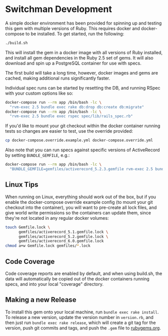 # Switchman Development

A simple docker environment has been provided for spinning up and testing this
gem with multiple versions of Ruby. This requires docker and docker-compose to
be installed. To get started, run the following:

```bash
./build.sh
```

This will install the gem in a docker image with all versions of Ruby installed,
and install all gem dependencies in the Ruby 2.5 set of gems. It will also
download and spin up a PostgreSQL container for use with specs.

The first build will take a long time, however, docker images and gems are
cached, making additional runs significantly faster.

Individual spec runs can be started by resetting the DB, and running RSpec with
your custom options like so:

```bash
docker-compose run --rm app /bin/bash -lc \
  "rvm-exec 2.5 bundle exec rake db:drop db:create db:migrate"
docker-compose run --rm app /bin/bash -lc \
  "rvm-exec 2.5 bundle exec rspec spec/lib/rails_spec.rb"
```

If you'd like to mount your git checkout within the docker container running
tests so changes are easier to test, use the override provided:

```bash
cp docker-compose.override.example.yml docker-compose.override.yml
```

Also note that you can run specs against specific versions of ActiveRecord by
setting `BUNDLE_GEMFILE`, e.g.:

```bash
docker-compose run --rm app /bin/bash -lc \
  "BUNDLE_GEMFILE=gemfiles/activerecord_5.2.3.gemfile rvm-exec 2.5 bundle exec rspec"
```

## Linux Tips

When running on Linux, everything should work out of the box, but if you enable
the docker-compose override example config (to mount your git checkout into the
container), you will want to pre-create all lock files, and give world write
permissions so the containers can update them, since they're not located in any
regular docker volumes:

```bash
touch Gemfile.lock \
      gemfiles/activerecord_5.1.gemfile.lock \
      gemfiles/activerecord_5.2.gemfile.lock \
      gemfiles/activerecord_6.0.gemfile.lock
chmod a+w Gemfile.lock gemfiles/*.lock
```

## Code Coverage

Code coverage reports are enabled by default, and when using build.sh, the data
will automatically be copied out of the docker containers running specs, and
into your local "coverage" directory.

## Making a new Release

To install this gem onto your local machine, run `bundle exec rake install`. To
release a new version, update the version number in `version.rb`, and then just
run `bundle exec rake release`, which will create a git tag for the version,
push git commits and tags, and push the `.gem` file to
[rubygems.org](https://rubygems.org).
